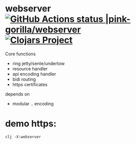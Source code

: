 # webserver [![GitHub Actions status |pink-gorilla/webserver](https://github.com/pink-gorilla/webserver/workflows/CI/badge.svg)](https://github.com/pink-gorilla/webserver/actions?workflow=CI)[![Clojars Project](https://img.shields.io/clojars/v/org.pinkgorilla/webserver.svg)](https://clojars.org/org.pinkgorilla/webserver)


Core functions

- ring jetty/sente/undertow
- resource handler
- api encoding handler
- bidi routing
- https certificates

depends on
- modular .. encoding


# demo https:

```
clj -X:webserver
```